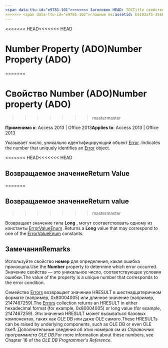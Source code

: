 ```yaml
---
<span data-ttu-id="e9781-101"><<<<<<< Заголовок HEAD: TOCTitle свойство номер (ADO): свойство номер (ADO) === заголовка: число свойств (ADO) TOCTitle: номер свойство (ADO)</span><span class="sxs-lookup"><span data-stu-id="e9781-101"><<<<<<< HEAD title: Number Property (ADO) TOCTitle: Number Property (ADO) ======= title: Number property (ADO) TOCTitle: Number property (ADO)</span></span>
>>>>>>> <span data-ttu-id="e9781-102">главные ms:assetid: b5103af5-356b-ec74-cd62-86e59467d491 ms:mtpsurl: https://msdn.microsoft.com/library/JJ249868(v=office.15) ms:contentKeyID: 48547243 ms.date: 09/18/2015 mtps_version: v=office.15</span><span class="sxs-lookup"><span data-stu-id="e9781-102">master ms:assetid: b5103af5-356b-ec74-cd62-86e59467d491 ms:mtpsurl: https://msdn.microsoft.com/library/JJ249868(v=office.15) ms:contentKeyID: 48547243 ms.date: 09/18/2015 mtps_version: v=office.15</span></span>
---
```


<span data-ttu-id="e9781-103"><<<<<<< HEAD</span><span class="sxs-lookup"><span data-stu-id="e9781-103"><<<<<<< HEAD</span></span>
# <a name="number-property-ado"></a><span data-ttu-id="e9781-104">Number Property (ADO)</span><span class="sxs-lookup"><span data-stu-id="e9781-104">Number Property (ADO)</span></span>
=======
# <a name="number-property-ado"></a><span data-ttu-id="e9781-105">Свойство Number (ADO)</span><span class="sxs-lookup"><span data-stu-id="e9781-105">Number property (ADO)</span></span>
>>>>>>> <span data-ttu-id="e9781-106">master</span><span class="sxs-lookup"><span data-stu-id="e9781-106">master</span></span>


<span data-ttu-id="e9781-107">**Применимо к**: Access 2013 | Office 2013</span><span class="sxs-lookup"><span data-stu-id="e9781-107">**Applies to**: Access 2013 | Office 2013</span></span>

<span data-ttu-id="e9781-108">Указывает число, уникально идентифицирующий объект [Error](error-object-ado.md) .</span><span class="sxs-lookup"><span data-stu-id="e9781-108">Indicates the number that uniquely identifies an [Error](error-object-ado.md) object.</span></span>

<span data-ttu-id="e9781-109"><<<<<<< HEAD</span><span class="sxs-lookup"><span data-stu-id="e9781-109"><<<<<<< HEAD</span></span>
## <a name="return-value"></a><span data-ttu-id="e9781-110">Возвращаемое значение</span><span class="sxs-lookup"><span data-stu-id="e9781-110">Return Value</span></span>
=======
## <a name="return-value"></a><span data-ttu-id="e9781-111">Возвращаемое значение</span><span class="sxs-lookup"><span data-stu-id="e9781-111">Return value</span></span>
>>>>>>> <span data-ttu-id="e9781-112">master</span><span class="sxs-lookup"><span data-stu-id="e9781-112">master</span></span>

<span data-ttu-id="e9781-113">Возвращает значение типа **Long** , могут соответствовать одному из константы [ErrorValueEnum](errorvalueenum.md) .</span><span class="sxs-lookup"><span data-stu-id="e9781-113">Returns a **Long** value that may correspond to one of the [ErrorValueEnum](errorvalueenum.md) constants.</span></span>

## <a name="remarks"></a><span data-ttu-id="e9781-114">Замечания</span><span class="sxs-lookup"><span data-stu-id="e9781-114">Remarks</span></span>

<span data-ttu-id="e9781-115">Используйте свойство **номер** для определения, какая ошибка произошла.</span><span class="sxs-lookup"><span data-stu-id="e9781-115">Use the **Number** property to determine which error occurred.</span></span> <span data-ttu-id="e9781-116">Значение свойства — это уникальное число, соответствующее условия ошибки.</span><span class="sxs-lookup"><span data-stu-id="e9781-116">The value of the property is a unique number that corresponds to the error condition.</span></span>

<span data-ttu-id="e9781-117">Семейство [Errors](errors-collection-ado.md) возвращает значение HRESULT в шестнадцатеричном формате (например, 0x80004005) или длинное значение (например, 2147467259).</span><span class="sxs-lookup"><span data-stu-id="e9781-117">The [Errors](errors-collection-ado.md) collection returns an HRESULT in either hexadecimal format (for example, 0x80004005) or long value (for example, 2147467259).</span></span> <span data-ttu-id="e9781-118">Эти значения HRESULT может вызываться базовых компонентах, таких как OLE DB или даже OLE самого.</span><span class="sxs-lookup"><span data-stu-id="e9781-118">These HRESULTs can be raised by underlying components, such as OLE DB or even OLE itself.</span></span> <span data-ttu-id="e9781-119">Дополнительные сведения об этих номеров см из *Справочник программиста OLE DB.*</span><span class="sxs-lookup"><span data-stu-id="e9781-119">For more information about these numbers, see Chapter 16 of the *OLE DB Programmer's Reference.*</span></span>

